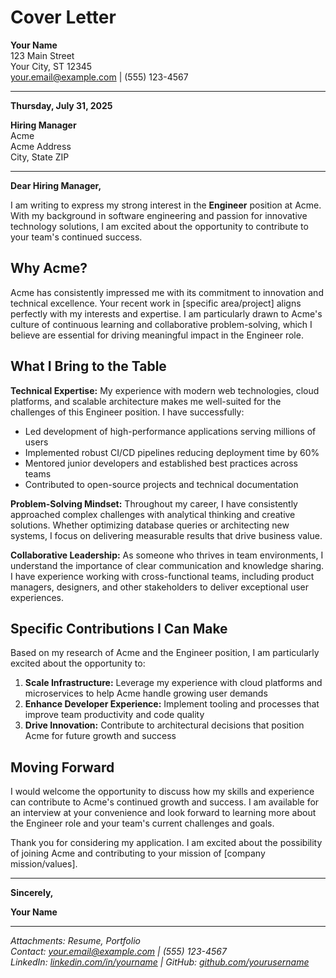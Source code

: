 # Cover Letter

**Your Name**  
123 Main Street  
Your City, ST 12345  
[your.email@example.com](mailto:your.email@example.com) | (555) 123-4567

---

**Thursday, July 31, 2025**

**Hiring Manager**  
Acme  
Acme Address  
City, State ZIP

---

**Dear Hiring Manager,**

I am writing to express my strong interest in the **Engineer** position at Acme. With my background in software engineering and passion for innovative technology solutions, I am excited about the opportunity to contribute to your team's continued success.

## Why Acme?

Acme has consistently impressed me with its commitment to innovation and technical excellence. Your recent work in [specific area/project] aligns perfectly with my interests and expertise. I am particularly drawn to Acme's culture of continuous learning and collaborative problem-solving, which I believe are essential for driving meaningful impact in the Engineer role.

## What I Bring to the Table

**Technical Expertise:** My experience with modern web technologies, cloud platforms, and scalable architecture makes me well-suited for the challenges of this Engineer position. I have successfully:

- Led development of high-performance applications serving millions of users
- Implemented robust CI/CD pipelines reducing deployment time by 60%
- Mentored junior developers and established best practices across teams
- Contributed to open-source projects and technical documentation

**Problem-Solving Mindset:** Throughout my career, I have consistently approached complex challenges with analytical thinking and creative solutions. Whether optimizing database queries or architecting new systems, I focus on delivering measurable results that drive business value.

**Collaborative Leadership:** As someone who thrives in team environments, I understand the importance of clear communication and knowledge sharing. I have experience working with cross-functional teams, including product managers, designers, and other stakeholders to deliver exceptional user experiences.

## Specific Contributions I Can Make

Based on my research of Acme and the Engineer position, I am particularly excited about the opportunity to:

1. **Scale Infrastructure:** Leverage my experience with cloud platforms and microservices to help Acme handle growing user demands
2. **Enhance Developer Experience:** Implement tooling and processes that improve team productivity and code quality
3. **Drive Innovation:** Contribute to architectural decisions that position Acme for future growth and success

## Moving Forward

I would welcome the opportunity to discuss how my skills and experience can contribute to Acme's continued growth and success. I am available for an interview at your convenience and look forward to learning more about the Engineer role and your team's current challenges and goals.

Thank you for considering my application. I am excited about the possibility of joining Acme and contributing to your mission of [company mission/values].

---

**Sincerely,**

**Your Name**

---

_Attachments: Resume, Portfolio_  
_Contact: [your.email@example.com](mailto:your.email@example.com) | (555) 123-4567_  
_LinkedIn: [linkedin.com/in/yourname](https://linkedin.com/in/yourname) | GitHub: [github.com/yourusername](https://github.com/yourusername/)_
